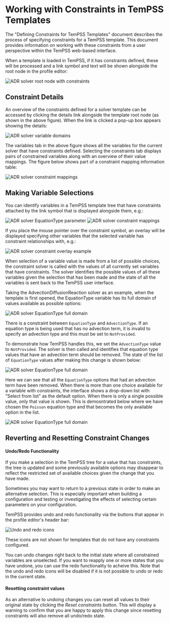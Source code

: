 # Working with Constraints in TemPSS Templates

The "Defining Constraints for TemPSS Templates" document describes the process of specifying constraints for a TemPSS template. This document provides information on working with these constraints from a user perspective within the TemPSS web-based interface.

When a template is loaded in TemPSS, if it has constraints defined, these will be processed and a link symbol and text will be shown alongside the root node in the profile editor:

![ADR solver root node with constraints](img/ADRRootConstraints.png)

## Constraint Details

An overview of the constraints defined for a solver template can be accessed by clicking the details link alongside the template root node (as shown in the above figure). When the link is clicked a pop-up box appears showing the details:

![ADR solver variable domains](img/ADRVariableDomains.png)

The variables tab in the above figure shows all the variables for the current solver that have constraints defined. Selecting the constraints tab displays pairs of constrained variables along with an overview of their value mappings. The figure below shows part of a constraint mapping information table:

![ADR solver constraint mappings](img/ADRConstraintMappings.png)

## Making Variable Selections

You can identify variables in a TemPSS template tree that have constraints attached by the link symbol that is displayed alongside them, e.g.:

![ADR solver EquationType parameter](img/ADRConstraintSymbolEqType.png)
![ADR solver constraint mappings](img/ADRConstraintSymbolAdvType.png)

If you place the mouse pointer over the constraint symbol, an overlay will be displayed specifying other variables that the selected variable has constraint relationships with, e.g.:

![ADR solver constraint overlay example](img/ADRConstraintOverlay.png)

When selection of a variable value is made from a list of possible choices, the constraint solver is called with the values of all currently set variables that have constraints. The solver identifies the possible values of all these variables given the selection that has been made and the state of all the variables is sent back to the TemPSS user interface.

Taking the AdvectionDiffusionReaction solver as an example, when the template is first opened, the EquationType variable has its full domain of values available as possible options:

![ADR solver EquationType full domain](img/ConstraintsEqType1.png)

There is a constraint between `EquationType` and `AdvectionType`. If an equation type is being used that has no advection term, it is invalid to specify an advection type and this must be set to `NotProvided`.

To demonstrate how TemPSS handles this, we set the `AdvectionType` value to `NotProvided`. The solver is then called and identifies that equation type values that have an advection term should be removed. The state of the list of `EquationType` values after making this change is shown below:

![ADR solver EquationType full domain](img/ConstraintsEqType2.png)

Here we can see that all the `EquationType` options that had an advection term have been removed. When there is more than one choice available for a variable with constraints, the interface shows a drop-down list with "Select from list" as the default option. When there is only a single possible value, only that value is shown. This is demosntrated below where we have chosen the `Poisson` equation type and that becomes the only available option in the list.

![ADR solver EquationType full domain](img/ConstraintsEqType3.png)

## Reverting and Resetting Constraint Changes

#### Undo/Redo Functionality

If you make a selection in the TemPSS tree for a value that has constraints, the tree is updated and some previously available options may disappear to reflect the restricted set of available choices given the change that you have made. 

Sometimes you may want to return to a previous state in order to make an alternative selection. This is especially important when building a configuration and testing or investigating the effects of selecting certain parameters on your configuration.

TemPSS provides undo and redo functionality via the buttons that appear in the profile editor's header bar:

![Undo and redo icons](img/UndoRedoIcons.png)

These icons are not shown for templates that do not have any constraints configured.

You can undo changes right back to the initial state where all constrained variables are unselected. If you want to reapply one or more states that you have undone, you can use the redo functionality to acheive this. Note that the undo and redo icons will be disabled if it is not possible to undo or redo in the current state.

#### Resetting constraint values

As an alternative to undoing changes you can reset all values to their original state by clicking the _Reset constraints_ button. This will display a warning to confirm that you are happy to apply this change since resetting constraints will also remove all undo/redo state.
